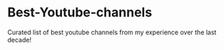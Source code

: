 # Best-Youtube-channels
Curated list of best youtube channels from my experience over the last decade!
